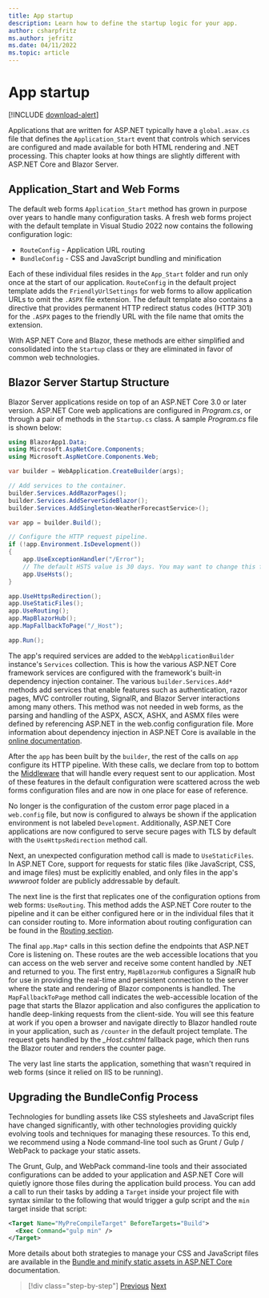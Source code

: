 ```yaml
---
title: App startup
description: Learn how to define the startup logic for your app.
author: csharpfritz
ms.author: jefritz
ms.date: 04/11/2022
ms.topic: article
---
```

# App startup

[!INCLUDE [download-alert](includes/download-alert.md)]

Applications that are written for ASP.NET typically have a `global.asax.cs` file that defines the `Application_Start` event that controls which services are configured and made available for both HTML rendering and .NET processing. This chapter looks at how things are slightly different with ASP.NET Core and Blazor Server.

## Application_Start and Web Forms

The default web forms `Application_Start` method has grown in purpose over years to handle many configuration tasks.  A fresh web forms project with the default template in Visual Studio 2022 now contains the following configuration logic:

- `RouteConfig` - Application URL routing
- `BundleConfig` - CSS and JavaScript bundling and minification

Each of these individual files resides in the `App_Start` folder and run only once at the start of our application.  `RouteConfig` in the default project template adds the `FriendlyUrlSettings` for web forms to allow application URLs to omit the `.ASPX` file extension.  The default template also contains a directive that provides permanent HTTP redirect status codes (HTTP 301) for the `.ASPX` pages to the friendly URL with the file name that omits the extension.

With ASP.NET Core and Blazor, these methods are either simplified and consolidated into the `Startup` class or they are eliminated in favor of common web technologies.

## Blazor Server Startup Structure

Blazor Server applications reside on top of an ASP.NET Core 3.0 or later version.  ASP.NET Core web applications are configured in *Program.cs*, or through a pair of methods in the `Startup.cs` class. A sample *Program.cs* file is shown below:

```csharp
using BlazorApp1.Data;
using Microsoft.AspNetCore.Components;
using Microsoft.AspNetCore.Components.Web;

var builder = WebApplication.CreateBuilder(args);

// Add services to the container.
builder.Services.AddRazorPages();
builder.Services.AddServerSideBlazor();
builder.Services.AddSingleton<WeatherForecastService>();

var app = builder.Build();

// Configure the HTTP request pipeline.
if (!app.Environment.IsDevelopment())
{
    app.UseExceptionHandler("/Error");
    // The default HSTS value is 30 days. You may want to change this for production scenarios, see https://aka.ms/aspnetcore-hsts.
    app.UseHsts();
}

app.UseHttpsRedirection();
app.UseStaticFiles();
app.UseRouting();
app.MapBlazorHub();
app.MapFallbackToPage("/_Host");

app.Run();
```

The app's required services are added to the `WebApplicationBuilder` instance's `Services` collection. This is how the various ASP.NET Core framework services are configured with the framework's built-in dependency injection container.  The various `builder.Services.Add*` methods add services that enable features such as authentication, razor pages, MVC controller routing, SignalR, and Blazor Server interactions among many others.  This method was not needed in web forms, as the parsing and handling of the ASPX, ASCX, ASHX, and ASMX files were defined by referencing ASP.NET in the web.config configuration file.  More information about dependency injection in ASP.NET Core is available in the [online documentation](/aspnet/core/fundamentals/dependency-injection).

After the `app` has been built by the `builder`, the rest of the calls on `app` configure its HTTP pipeline. With these calls, we declare from top to bottom the [Middleware](middleware.md) that will handle every request sent to our application. Most of these features in the default configuration were scattered across the web forms configuration files and are now in one place for ease of reference.

No longer is the configuration of the custom error page placed in a `web.config` file, but now is configured to always be shown if the application environment is not labeled `Development`.  Additionally, ASP.NET Core applications are now configured to serve secure pages with TLS by default with the `UseHttpsRedirection` method call.

Next, an unexpected configuration method call is made to `UseStaticFiles`.  In ASP.NET Core, support for requests for static files (like JavaScript, CSS, and image files) must be explicitly enabled, and only files in the app's *wwwroot* folder are publicly addressable by default.

The next line is the first that replicates one of the configuration options from web forms: `UseRouting`.  This method adds the ASP.NET Core router to the pipeline and it can be either configured here or in the individual files that it can consider routing to.  More information about routing configuration can be found in the [Routing section](pages-routing-layouts.md).

The final `app.Map*` calls in this section define the endpoints that ASP.NET Core is listening on.  These routes are the web accessible locations that you can access on the web server and receive some content handled by .NET and returned to you.  The first entry, `MapBlazorHub` configures a SignalR hub for use in providing the real-time and persistent connection to the server where the state and rendering of Blazor components is handled.  The `MapFallbackToPage` method call indicates the web-accessible location of the page that starts the Blazor application and also configures the application to handle deep-linking requests from the client-side.  You will see this feature at work if you open a browser and navigate directly to Blazor handled route in your application, such as `/counter` in the default project template. The request gets handled by the *_Host.cshtml* fallback page, which then runs the Blazor router and renders the counter page.

The very last line starts the application, something that wasn't required in web forms (since it relied on IIS to be running).

## Upgrading the BundleConfig Process

Technologies for bundling assets like CSS stylesheets and JavaScript files have changed significantly, with other technologies providing quickly evolving tools and techniques for managing these resources.  To this end, we recommend using a Node command-line tool such as Grunt / Gulp / WebPack to package your static assets.

The Grunt, Gulp, and WebPack command-line tools and their associated configurations can be added to your application and ASP.NET Core will quietly ignore those files during the application build process.  You can add a call to run their tasks by adding a `Target` inside your project file with syntax similar to the following that would trigger a gulp script and the `min` target inside that script:

```xml
<Target Name="MyPreCompileTarget" BeforeTargets="Build">
  <Exec Command="gulp min" />
</Target>
```

More details about both strategies to manage your CSS and JavaScript files are available in the [Bundle and minify static assets in ASP.NET Core](/aspnet/core/client-side/bundling-and-minification) documentation.

>[!div class="step-by-step"]
>[Previous](project-structure.md)
>[Next](components.md)
